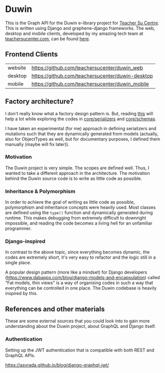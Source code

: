# Duwin
This is the Graph API for the Duwin e-library project for [Teacher Su Centre](https://www.teachersucenter.com). 
This is written using Django and graphene-django frameworks. 
The web, desktop and mobile clients, developed by my amazing tech team at 
[teachersucenter.com](https://www.teachersucenter.com), can be found [here](#frontend-clients).

## Frontend Clients
|         |                                                  |
|---------|--------------------------------------------------|
| website | https://github.com/teachersucenter/duwin_web     |
| desktop | https://github.com/teachersucenter/duwin-desktop |
| mobile  | https://github.com/teachersucenter/duwin_mobile  |


## Factory architecture?
I don't really know what a factory design pattern is.
But, reading [this](https://stackoverflow.com/questions/13744363/create-class-having-djangos-inner-meta-class-using-type-method) 
will help a lot while exploring the codes in [core/serializers]() 
and [core/schemas]().

I have taken an experimental (for me) approach in defining serializers and mutations
such that they are dynamically generated from models (actually, also for ObjectTypes as well,
but for documentary purposes, I defined them manually (maybe will fix later)).


### Motivation
The Duwin project is very simple. The scopes are defined well.
Thus, I wanted to take a different approach in the architecture.
The motivation behind the Duwin source code is to write as little 
code as possible. 


### Inheritance & Polymorphism
In order to achieve the goal of writing as little code as possible,
polymorphism and inheritance concepts were heavily used. Most classes
are defined using the <code>type()</code> function and dynamically generated
during runtime. This makes debugging from extremely difficult to 
downright impossible, and reading the code becomes a living hell for 
an unfamiliar programmer. 

### Django-inspired
In contrast to the above topic, since everything becomes dynamic, the codes are extremely short,
it's very easy to refactor and the logic still in a single place. 

A popular design pattern (more like a mindset) for Django
developers (https://www.dabapps.com/blog/django-models-and-encapsulation) called 
"Fat models, thin views" is a way of organising codes in such a way that
everything can be controlled in one place. The Duwin codebase is heavily 
inspired by this.

## References and other materials
These are some external sources that you could look into to gain more understanding about 
the Duwin project, about GraphQL and Django itself.

### Authentication
Setting up the JWT authentication that is compatible with both
REST and GraphQL APIs. 

https://asvrada.github.io/blog/django-graphql-jwt/
